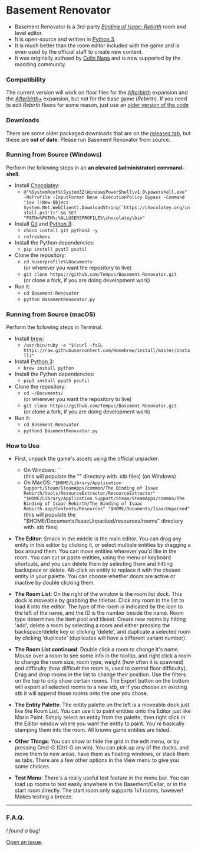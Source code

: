 # Basement Renovator

* Basement Renovator is a 3rd-party *[Binding of Isaac: Rebirth](https://store.steampowered.com/app/250900/The_Binding_of_Isaac_Rebirth/)* room and level editor.
* It is open-source and written in [Python 3](https://www.python.org/).
* It is much better than the room editor included with the game and is even used by the official staff to create new content.
* It was originally authoed by [Colin Naga](http://www.chronometry.ca/) and is now supported by the modding community.

### Compatibility

The current version will work on floor files for the *[Afterbirth](https://store.steampowered.com/app/401920/The_Binding_of_Isaac_Afterbirth/)* expansion and the *[Afterbirth+](https://store.steampowered.com/app/570660/The_Binding_of_Isaac_Afterbirth/)* expansion, but not for the base game (*Rebirth*). If you need to edit *Rebirth* floors for some reason, just use an [older version of the code](https://github.com/Tempus/Basement-Renovator/tree/a952cd030b0bf677e07a874ea7be901242a6505c)

### Downloads

There are some older packaged downloads that are on the [releases tab](https://github.com/Tempus/Basement-Renovator/releases), but these are **out of date**. Please run Basement Renovator from source.

### Running from Source (Windows)

Perform the following steps in an **an elevated (administrator) command-shell**.

* Install [Chocolatey](https://chocolatey.org/):
  * `@"%SystemRoot%\System32\WindowsPowerShell\v1.0\powershell.exe" -NoProfile -InputFormat None -ExecutionPolicy Bypass -Command "iex ((New-Object System.Net.WebClient).DownloadString('https://chocolatey.org/install.ps1'))" && SET "PATH=%PATH%;%ALLUSERSPROFILE%\chocolatey\bin"`
* Install [Git](https://git-scm.com/) and [Python 3](https://www.python.org/):
  * `choco install git python3 -y`
  * `refreshenv`
* Install the Python dependencies:
  * `pip install pyqt5 psutil`
* Clone the repository:
  * `cd %userprofile%\Documents` <br />
  (or wherever you want the repository to live) 
  * `git clone https://github.com/Tempus/Basement-Renovator.git` <br />
  (or clone a fork, if you are doing development work)
* Run it:
  * `cd Basement-Renovator`
  * `python BasementRenovator.py`

### Running from Source (macOS)

Perform the following steps in Terminal.

* Install [brew](https://brew.sh/):
  * `/usr/bin/ruby -e "$(curl -fsSL https://raw.githubusercontent.com/Homebrew/install/master/install)"`
* Install [Python 3](https://www.python.org/):
  * `brew install python`
* Install the Python dependencies:
  * `pip3 install pyqt5 psutil`
* Clone the repository:
  * `cd ~/Documents/` <br />
  (or wherever you want the repository to live) 
  * `git clone https://github.com/Tempus/Basement-Renovator.git` <br />
  (or clone a fork, if you are doing development work)
* Run it:
  * `cd Basement-Renovator`
  * `python3 BasementRenovator.py`

### How to Use

* First, unpack the game's assets using the official unpacker.
  * On Windows: `` <br />
  (this will populate the "" directory with .stb files)
  (on Windows)
  * On MacOS: `"$HOME/Library/Application Support/Steam/SteamApps/common/The Binding of Isaac Rebirth/tools/ResourceExtractor/ResourceExtractor" "$HOME/Library/Application Support/Steam/SteamApps/common/The Binding of Isaac Rebirth/The Binding of Isaac Rebirth.app/Contents/Resources" "$HOME/Documents/IsaacUnpacked"` <br />
  (this will populate the "$HOME/Documents/IsaacUnpacked/resources/rooms" directory with .stb files)

* **The Editor**: Smack in the middle is the main editor. You can drag any entity in this editor by clicking it, or select multiple entities by dragging a box around them. You can move entities wherever you'd like in the room. You can cut or paste entities, using the menu or keyboard shortcuts, and you can delete them by selecting them and hitting backspace or delete. Alt-click an entity to replace it with the chosen entity in your palette. You can choose whether doors are active or inactive by double clicking them.

* **The Room List**: On the right of the window is the room list dock. This dock is moveable by grabbing the titlebar. Click any room in the list to load it into the editor. The type of the room is indicated by the icon to the left of the name, and the ID is the number beside the name. Room type determines the item pool and tileset. Create new rooms by hitting 'add', delete a room by selecting a room and either pressing the backspace/delete key or clicking 'delete', and duplicate a selected room by clicking 'duplicate' (duplicates will have a different variant number). 

* **The Room List continued**: Double click a room to change it's name. Mouse over a room to see some info in the tooltip, and right click a room to change the room size, room type, weight (how often it is spawned) and difficulty (how difficult the room is, used to control floor difficulty). Drag and drop rooms in the list to change their position. Use the filters on the top to only show certain rooms. The Export button on the bottom will export all selected rooms to a new stb, or if you choose an existing stb it will append those rooms onto the one you chose.

* **The Entity Palette**: The entity palette on the left is a moveable dock just like the Room List. You can use it to paint entities onto the Editor just like Mario Paint. Simply select an entity from the palette, then right click in the Editor window where you want the entity to paint. You're basically stamping them into the room. All known game entities are listed.

* **Other Things**: You can show or hide the grid in the edit menu, or by pressing Cmd-G (Ctrl-G on win). You can pick up any of the docks, and move them to new areas, have them as floating windows, or stack them as tabs. There are a few other options in the View menu to give you some choices.

* **Test Menu**: There's a really useful test feature in the menu bar. You can load up rooms to test easily anywhere in the Basement/Cellar, or in the start room directly. The start room only supports 1x1 rooms, however! Makes testing a breeze.

---

### F.A.Q.

*I found a bug!*

[Open an issue](https://github.com/Tempus/Basement-Renovator/issues).
